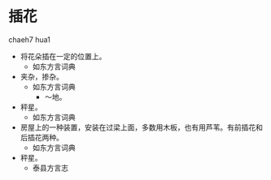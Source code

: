 # 插花
chaeh7 hua1
+ 将花朵插在一定的位置上。
  * 如东方言词典
+ 夹杂，掺杂。
  * 如东方言词典
    - ～地。
+ 秤星。
  * 如东方言词典
+ 房屋上的一种装置，安装在过梁上面，多数用木板，也有用芦苇。有前插花和后插花两种。
  * 如东方言词典
+ 秤星。
  * 泰县方言志
